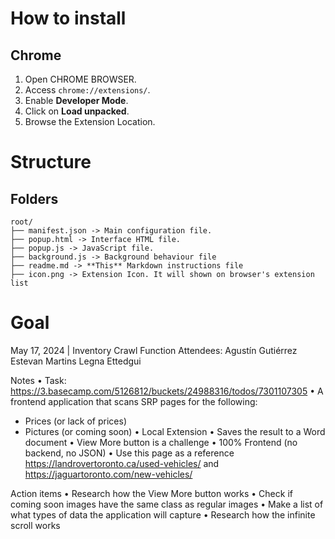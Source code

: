 # **How to install**
## Chrome
1. Open CHROME BROWSER.
2. Access `chrome://extensions/`.
3. Enable **Developer Mode**.
4. Click on **Load unpacked**.
5. Browse the Extension Location.

# **Structure**
## **Folders**
```
root/
├── manifest.json -> Main configuration file.
├── popup.html -> Interface HTML file.
├── popup.js -> JavaScript file.
├── background.js -> Background behaviour file 
├── readme.md -> **This** Markdown instructions file
├── icon.png -> Extension Icon. It will shown on browser's extension list
```

# Goal
May 17, 2024 | Inventory Crawl Function
Attendees: Agustín Gutiérrez Estevan Martins Legna Ettedgui

Notes
    • Task: https://3.basecamp.com/5126812/buckets/24988316/todos/7301107305
    • A frontend application that scans SRP pages for the following:
- Prices (or lack of prices)
- Pictures (or coming soon)
    • Local Extension
    • Saves the result to a Word document
    • View More button is a challenge
    • 100% Frontend (no backend, no JSON)
    • Use this page as a reference https://landrovertoronto.ca/used-vehicles/ and https://jaguartoronto.com/new-vehicles/ 

Action items
    • Research how the View More button works
    • Check if coming soon images have the same class as regular images
    • Make a list of what types of data the application will capture
    • Research how the infinite scroll works
